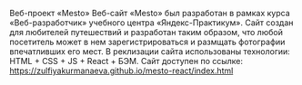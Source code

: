Веб-проект «Mesto» Веб-сайт «Mesto» был разработан в рамках курса «Веб-разработчик» учебного центра «Яндекс-Практикум». Сайт создан для любителей путешествий и разработан таким образом, что любой посетитель может в нем зарегистрироваться и размщать фотографии впечатливших его мест. В реклизации сайта использованы технологии: HTML + CSS + JS + React + БЭМ.
Сайт доступен по ссылке: https://zulfiyakurmanaeva.github.io/mesto-react/index.html
